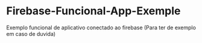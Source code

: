 # Firebase-Funcional-App-Exemple
Exemplo funcional de aplicativo conectado ao firebase (Para ter de exemplo em caso de duvida)
